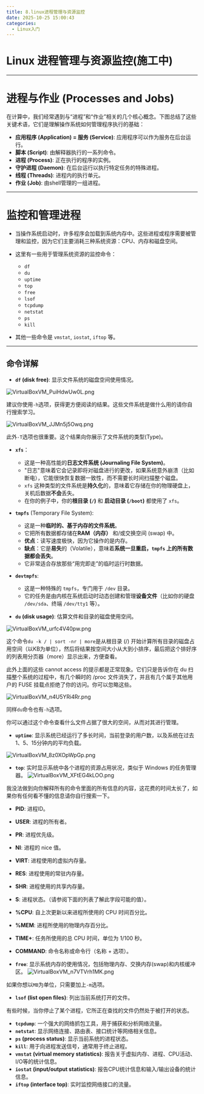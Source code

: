 ```yaml
---
title: 8.linux进程管理与资源监控
date: 2025-10-25 15:00:43
categories:
  - Linux入门
---
```


# Linux 进程管理与资源监控(施工中)

---

# 进程与作业 (Processes and Jobs)

在计算中，我们经常遇到与“进程”和“作业”相关的几个核心概念。下图总结了这些关键术语，它们是理解操作系统如何管理程序执行的基础：

*   **应用程序 (Application) = 服务 (Service)**: 应用程序可以作为服务在后台运行。
*   **脚本 (Script)**: 由解释器执行的一系列命令。
*   **进程 (Process)**: 正在执行的程序的实例。
*   **守护进程 (Daemon)**: 在后台运行以执行特定任务的特殊进程。
*   **线程 (Threads)**: 进程内的执行单元。
*   **作业 (Job)**: 由shell管理的一组进程。

---

# 监控和管理进程

*   当操作系统启动时，许多程序会加载到系统内存中。这些进程或程序需要被管理和监控，因为它们主要消耗三种系统资源：CPU、内存和磁盘空间。

*   这里有一些用于管理系统资源的监控命令：

    *   `df`
    *   `du`
    *   `uptime`
    *   `top`
    *   `free`
    *   `lsof`
    *   `tcpdump`
    *   `netstat`
    *   `ps`
    *   `kill`

*   其他一些命令是 `vmstat`, `iostat`, `iftop` 等。

---

## 命令详解

*   **`df` (disk free)**: 显示文件系统的磁盘空间使用情况。

![VirtualBoxVM_PuiHdwUw0L.png](https://pub-85d4dcece16844bf8290aa4b33608ccd.r2.dev/ShareX/2025/10/VirtualBoxVM_PuiHdwUw0L.png)

建议你使用`-h`选项，获得更方便阅读的结果。这些文件系统是做什么用的请你自行搜索学习。

![VirtualBoxVM_JJMn5j5Owq.png](https://pub-85d4dcece16844bf8290aa4b33608ccd.r2.dev/ShareX/2025/10/VirtualBoxVM_JJMn5j5Owq.png)

此外`-T`选项也很重要。这个结果向你展示了文件系统的类型(Type)。

* **`xfs`**：
    * 这是一种高性能的**日志文件系统 (Journaling File System)**。
    * "日志"意味着它会记录即将对磁盘进行的更改，如果系统意外崩溃（比如断电），它能很快恢复数据一致性，而不需要长时间扫描整个磁盘。
    * `xfs` 这种类型的文件系统是**持久化**的，意味着它存储在你的物理硬盘上，关机后数据**不会**丢失。
    * 在你的例子中，你的**根目录 (`/`)** 和 **启动目录 (`/boot`)** 都使用了 `xfs`。

* **`tmpfs`** (Temporary File System):
    * 这是一种**临时的、基于内存的文件系统**。
    * 它把所有数据都存储在**RAM（内存）** 和/或交换空间 (swap) 中。
    * **优点**：读写速度极快，因为它操作的是内存。
    * **缺点**：它是**易失**的（Volatile），意味着**系统一旦重启，`tmpfs` 上的所有数据都会丢失**。
    * 它非常适合存放那些“用完即走”的临时运行时数据。

* **`devtmpfs`**:
    * 这是一种特殊的 `tmpfs`，专门用于 `/dev` 目录。
    * 它的任务是由内核在系统启动时动态创建和管理**设备文件**（比如你的硬盘 `/dev/sda`、终端 `/dev/tty1` 等）。


*   **`du` (disk usage)**: 估算文件和目录的磁盘使用空间。

![VirtualBoxVM_urfc4V40pw.png](https://pub-85d4dcece16844bf8290aa4b33608ccd.r2.dev/ShareX/2025/10/VirtualBoxVM_urfc4V40pw.png)

这个命令`du -k / | sort -nr | more`是从根目录 (/) 开始计算所有目录的磁盘占用空间（以KB为单位），然后将结果按空间大小从大到小排序，最后把这个排好序的列表用分页器（more）显示出来，方便查看。

此外上面的这些 cannot access 的提示都是正常现象。它们只是告诉你在 du 扫描整个系统的过程中，有几个瞬时的 /proc 文件消失了，并且有几个属于其他用户的 FUSE 挂载点拒绝了你的访问。你可以忽略这些。

![VirtualBoxVM_n4U5YRi4Rr.png](https://pub-85d4dcece16844bf8290aa4b33608ccd.r2.dev/ShareX/2025/10/VirtualBoxVM_n4U5YRi4Rr.png)

同样`du`命令也有`-h`选项。

你可以通过这个命令查看什么文件占据了很大的空间，从而对其进行管理。

*   **`uptime`**: 显示系统已经运行了多长时间，当前登录的用户数，以及系统在过去1、5、15分钟内的平均负载。

![VirtualBoxVM_8z0XOpWpGp.png](https://pub-85d4dcece16844bf8290aa4b33608ccd.r2.dev/ShareX/2025/10/VirtualBoxVM_8z0XOpWpGp.png)

*   **`top`**: 实时显示系统中各个进程的资源占用状况，类似于 Windows 的任务管理器。
![VirtualBoxVM_XFtEG4kLOO.png](https://pub-85d4dcece16844bf8290aa4b33608ccd.r2.dev/ShareX/2025/10/VirtualBoxVM_XFtEG4kLOO.png)

我没法做到向你解释所有的命令里面的所有信息的内容，这花费的时间太长了，如果你有任何看不懂的信息请你自行搜索一下。

* **PID**: 进程ID。
* **USER**: 进程的所有者。
* **PR**: 进程优先级。
* **NI**: 进程的 nice 值。
* **VIRT**: 进程使用的虚拟内存量。
* **RES**: 进程使用的常驻内存量。
* **SHR**: 进程使用的共享内存量。
* **S**: 进程状态。（请参阅下面的列表了解此字段可能的值）。
* **%CPU**: 自上次更新以来进程所使用的 CPU 时间百分比。
* **%MEM**: 进程所使用的物理内存百分比。
* **TIME+**: 任务所使用的总 CPU 时间，单位为 1/100 秒。
* **COMMAND**: 命令名称或命令行（名称 + 选项）。


*   **`free`**: 显示系统内存的使用情况，包括物理内存、交换内存(swap)和内核缓冲区。
![VirtualBoxVM_n7VTVrh1MK.png](https://pub-85d4dcece16844bf8290aa4b33608ccd.r2.dev/ShareX/2025/10/VirtualBoxVM_n7VTVrh1MK.png)

如果你想以`MB`为单位，只需要加上`-m`选项。

*   **`lsof` (list open files)**: 列出当前系统打开的文件。

有些时候，当你停止了某个进程，它所正在查找的文件仍然处于被打开的状态。
*   **`tcpdump`**: 一个强大的网络抓包工具，用于捕获和分析网络流量。
*   **`netstat`**: 显示网络连接、路由表、接口统计等网络相关信息。
*   **`ps` (process status)**: 显示当前系统的进程状态。
*   **`kill`**: 用于向进程发送信号，通常用于终止进程。
*   **`vmstat` (virtual memory statistics)**: 报告关于虚拟内存、进程、CPU活动、I/O等的统计信息。
*   **`iostat` (input/output statistics)**: 报告CPU统计信息和输入/输出设备的统计信息。
*   **`iftop` (interface top)**: 实时监控网络接口的流量。
